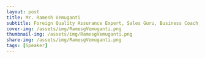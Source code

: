```yaml
---
layout: post
title: Mr. Ramesh Vemuganti
subtitle: Foreign Quality Assurance Expert, Sales Guru, Business Coach, Motivational Speaker Industry person
cover-img: /assets/img/RamesgVemuganti.png
thumbnail-img: /assets/img/RamesgVemuganti.png
share-img: /assets/img/RamesgVemuganti.png
tags: [Speaker]
---
```


